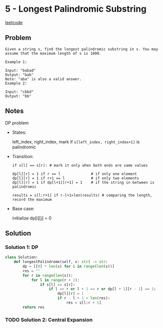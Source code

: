# 5 - Longest Palindromic Substring

[leetcode](https://leetcode.com/problems/longest-palindromic-substring/)

## Problem

    Given a string s, find the longest palindromic substring in s. You may assume that the maximum length of s is 1000.
    
    Example 1:
    
    Input: "babad"
    Output: "bab"
    Note: "aba" is also a valid answer.
    Example 2:
    
    Input: "cbbd"
    Output: "bb"

## Notes

DP problem

-   States:
    
    left\_index, right\_index, mark if `s[left_index, right_index+1]` is palindromic

-   Transition:
    
        if s[l] == s[r]: # mark it only when both ends are same values
        
        dp[l][r] = 1 if r == l              # if only one element
        dp[l][r] = 1 if r+1 == l            # if only two elements
        dp[l][r] = 1 if dp[l+1][r+1] = 1    # if the string in between is palindromic
        
        results = s[l:r+1] if r-l+1>len(results) # comparing the length, record the maximum

-   Base case:
    
    initialize dp[i][j] = 0

## Solution

### Solution 1: DP

```python
class Solution:
    def longestPalindrome(self, s: str) -> str:
        dp = [[0] * len(s) for i in range(len(s))]
        res = ""
        for r in range(len(s)):
            for l in range(r + 1):
                if s[l] == s[r]:
                    if l == r or l + 1 == r or dp[l + 1][r - 1] == 1:
                        dp[l][r] = 1
                        if r - l + 1 > len(res):
                            res = s[l:r + 1]
        return res
```

### TODO Solution 2: Central Expansion
